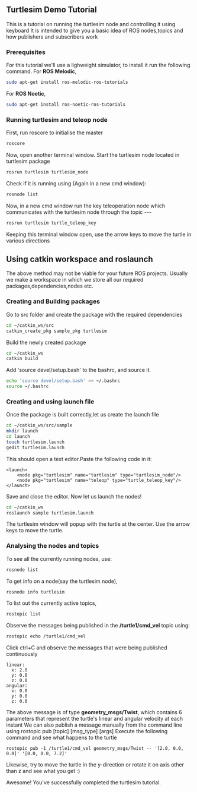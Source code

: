 ## Turtlesim Demo Tutorial
This is a tutorial on running the turtlesim node and controlling it using keyboard
It is intended to give you a basic idea of ROS nodes,topics and how publishers and subscribers work

### Prerequisites
For this tutorial we'll use a lighweight simulator, to install it run the following command.
For **ROS Melodic**,
```sh
sudo apt-get install ros-melodic-ros-tutorials
```
For **ROS Noetic**,
```sh
sudo apt-get install ros-noetic-ros-tutorials
```
### Running turtlesim and teleop node
First, run roscore to initialise the master
```sh
roscore
```
Now, open another terminal window.
Start the turtlesim node located in turtlesim package
```sh
rosrun turtlesim turtlesim_node
```
Check if it is running using (Again in a new cmd window):
```sh
rosnode list
```
Now, in a new cmd window run the key teleoperation node which communicates with the turtlesim node through the topic ---
```sh
rosrun turtlesim turtle_teleop_key
```
Keeping this terminal window open, use the arrow keys to move the turtle in various directions

## Using catkin workspace and roslaunch
The above method may not be viable for your future ROS projects. Usually we make a workspace in which we store all our required packages,dependencies,nodes etc. 
### Creating and Building packages
Go to src folder and create the package with the required dependencies
```sh
cd ~/catkin_ws/src
catkin_create_pkg sample_pkg turtlesim
```
Build the newly created package
```sh
cd ~/catkin_ws
catkin build
```
Add 'source devel/setup.bash' to the bashrc, and source it.
```sh
echo 'source devel/setup.bash' >> ~/.bashrc
source ~/.bashrc
```
### Creating and using launch file
Once the package is built correctly,let us create the launch file
```sh
cd ~/catkin_ws/src/sample
mkdir launch
cd launch
touch turtlesim.launch
gedit turtlesim.launch
```
This should open a text editor.Paste the following code in it:
```
<launch>
	<node pkg="turtlesim" name="turtlesim" type="turtlesim_node"/>
	<node pkg="turtlesim" name="teleop" type="turtle_teleop_key"/>
</launch>
```
Save and close the editor.
Now let us launch the nodes!
```sh
cd ~/catkin_ws
roslaunch sample turtlesim.launch
```
The turtlesim window will popup with the turtle at the center. Use the arrow keys to move the turtle.
### Analysing the nodes and topics
To see all the currently running nodes, use:
```sh
rosnode list
```
To get info on a node(say the turtlesim node),
```sh
rosnode info turtlesim
```
To list out the currently active topics,
```sh
rostopic list
```
Observe the messages being published in the **/turtle1/cmd_vel** topic using:
```sh
rostopic echo /turtle1/cmd_vel
```
Click ctrl+C and observe the messages that were being published continuously
```
linear: 
  x: 2.0
  y: 0.0
  z: 0.0
angular: 
  x: 0.0
  y: 0.0
  z: 0.0
```
The above message is of type **geometry_msgs/Twist**, which contains 6 parameters that represent the turtle's linear and angular velocity at each instant
We can also publish a message manually from the command line using rostopic pub [topic] [msg_type] [args]
Execute the following command and see what happens to the turtle
```
rostopic pub -1 /turtle1/cmd_vel geometry_msgs/Twist -- '[2.0, 0.0, 0.0]' '[0.0, 0.0, 7.2]'
```
Likewise, try to move the turtle in the y-direction or rotate it on axis other than z and see what you get :)

Awesome! You've successfully completed the turtlesim tutorial.